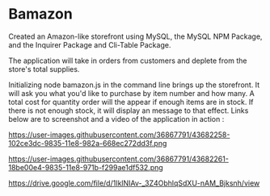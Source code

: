 # Bamazon

Created an Amazon-like storefront using MySQL, the MySQL NPM Package, and the Inquirer Package and Cli-Table Package.

The application will take in orders from customers and deplete from the store's total supplies.

Initializing node bamazon.js in the command line brings up the storefront. It will ask you what you'd like to purchase by item number and how many.  A total cost for quantity order will the appear if enough items are in stock.  If there is not enough stock, it will display an message to that effect.  Links below are to screenshot and a video of the application in action :

https://user-images.githubusercontent.com/36867791/43682258-102ce3dc-9835-11e8-982a-668ec272dd3f.png

https://user-images.githubusercontent.com/36867791/43682261-18be00e4-9835-11e8-971b-f299ae1df532.png



https://drive.google.com/file/d/1IklNIAv-_3Z4ObhlqSdXU-nAM_Bjksnh/view

